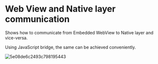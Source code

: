 # Web View and Native layer communication

Shows how to communicate from Embedded WebView to Native layer and vice-versa.

Using JavaScript bridge, the same can be achieved conveniently.
<br>

![5e08de6c2493c798195443](https://user-images.githubusercontent.com/39777674/71560189-8c8c1480-2a8c-11ea-8125-a31bfbf61a82.gif)



<br>






